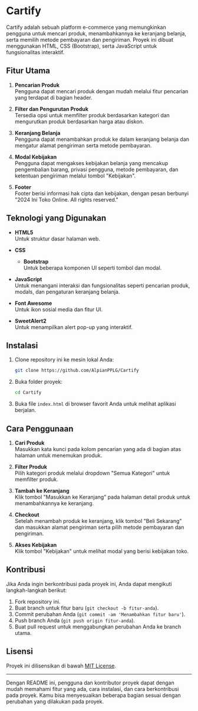 # Cartify

Cartify adalah sebuah platform e-commerce yang memungkinkan pengguna untuk mencari produk, menambahkannya ke keranjang belanja, serta memilih metode pembayaran dan pengiriman. Proyek ini dibuat menggunakan HTML, CSS (Bootstrap), serta JavaScript untuk fungsionalitas interaktif.

## Fitur Utama

1. **Pencarian Produk**  
   Pengguna dapat mencari produk dengan mudah melalui fitur pencarian yang terdapat di bagian header.

2. **Filter dan Pengurutan Produk**  
   Tersedia opsi untuk memfilter produk berdasarkan kategori dan mengurutkan produk berdasarkan harga atau diskon.

3. **Keranjang Belanja**  
   Pengguna dapat menambahkan produk ke dalam keranjang belanja dan mengatur alamat pengiriman serta metode pembayaran.

4. **Modal Kebijakan**  
   Pengguna dapat mengakses kebijakan belanja yang mencakup pengembalian barang, privasi pengguna, metode pembayaran, dan ketentuan pengiriman melalui tombol "Kebijakan".

5. **Footer**  
   Footer berisi informasi hak cipta dan kebijakan, dengan pesan berbunyi "2024 Ini Toko Online. All rights reserved."

## Teknologi yang Digunakan

- **HTML5**  
  Untuk struktur dasar halaman web.

- **CSS**  
  - **Bootstrap**  
    Untuk beberapa komponen UI seperti tombol dan modal.

- **JavaScript**  
  Untuk menangani interaksi dan fungsionalitas seperti pencarian produk, modals, dan pengaturan keranjang belanja.

- **Font Awesome**  
  Untuk ikon sosial media dan fitur UI.

- **SweetAlert2**  
  Untuk menampilkan alert pop-up yang interaktif.

## Instalasi

1. Clone repository ini ke mesin lokal Anda:
   ```bash
   git clone https://github.com/AlpianPPLG/Cartify
   ```

2. Buka folder proyek:
   ```bash
   cd Cartify
   ```

3. Buka file `index.html` di browser favorit Anda untuk melihat aplikasi berjalan.

## Cara Penggunaan

1. **Cari Produk**  
   Masukkan kata kunci pada kolom pencarian yang ada di bagian atas halaman untuk menemukan produk.

2. **Filter Produk**  
   Pilih kategori produk melalui dropdown "Semua Kategori" untuk memfilter produk.

3. **Tambah ke Keranjang**  
   Klik tombol "Masukkan ke Keranjang" pada halaman detail produk untuk menambahkannya ke keranjang.

4. **Checkout**  
   Setelah menambah produk ke keranjang, klik tombol "Beli Sekarang" dan masukkan alamat pengiriman serta pilih metode pembayaran dan pengiriman.

5. **Akses Kebijakan**  
   Klik tombol "Kebijakan" untuk melihat modal yang berisi kebijakan toko.

## Kontribusi

Jika Anda ingin berkontribusi pada proyek ini, Anda dapat mengikuti langkah-langkah berikut:

1. Fork repository ini.
2. Buat branch untuk fitur baru (`git checkout -b fitur-anda`).
3. Commit perubahan Anda (`git commit -am 'Menambahkan fitur baru'`).
4. Push branch Anda (`git push origin fitur-anda`).
5. Buat pull request untuk menggabungkan perubahan Anda ke branch utama.

## Lisensi

Proyek ini dilisensikan di bawah [MIT License](LICENSE).

---

Dengan README ini, pengguna dan kontributor proyek dapat dengan mudah memahami fitur yang ada, cara instalasi, dan cara berkontribusi pada proyek. Kamu bisa menyesuaikan beberapa bagian sesuai dengan perubahan yang dilakukan pada proyek.
